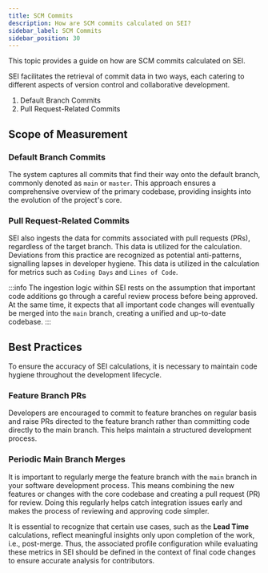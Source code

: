 ```yaml
---
title: SCM Commits
description: How are SCM commits calculated on SEI?
sidebar_label: SCM Commits
sidebar_position: 30
---
```


This topic provides a guide on how are SCM commits calculated on SEI.

SEI facilitates the retrieval of commit data in two ways, each catering to different aspects of version control and collaborative development.

1. Default Branch Commits
2. Pull Request-Related Commits

## Scope of Measurement

### Default Branch Commits

The system captures all commits that find their way onto the default branch, commonly denoted as `main` or `master`. This approach ensures a comprehensive overview of the primary codebase, providing insights into the evolution of the project's core.

### Pull Request-Related Commits

SEI also ingests the data for commits associated with pull requests (PRs), regardless of the target branch. This data is utilized for the calculation. Deviations from this practice are recognized as potential anti-patterns, signalling lapses in developer hygiene. This data is utilized in the calculation for metrics such as `Coding Days` and `Lines of Code`.

:::info 
The ingestion logic within SEI rests on the assumption that important code additions go through a careful review process before being approved. At the same time, it expects that all important code changes will eventually be merged into the `main` branch, creating a unified and up-to-date codebase.
:::

## Best Practices

To ensure the accuracy of SEI calculations, it is necessary to maintain code hygiene throughout the development lifecycle.

### Feature Branch PRs

Developers are encouraged to commit to feature branches on regular basis and raise PRs directed to the feature branch rather than committing code directly to the main branch. This helps maintain a structured development process.

### Periodic Main Branch Merges

It is important to regularly merge the feature branch with the `main` branch in your software development process. This means combining the new features or changes with the core codebase and creating a pull request (PR) for review. Doing this regularly helps catch integration issues early and makes the process of reviewing and approving code simpler.

It is essential to recognize that certain use cases, such as the **Lead Time** calculations, reflect meaningful insights only upon completion of the work, i.e., post-merge. Thus, the associated profile configuration while evaluating these metrics in SEI should be defined in the context of final code changes to ensure accurate analysis for contributors.

